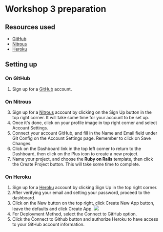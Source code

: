 # Workshop 3 preparation 

## Resources used
- [GitHub](https://github.com)
- [Nitrous](https://www.nitrous.io/)
- [Heroku](https://www.heroku.com)

## Setting up

### On GitHub
1. Sign up for a [GitHub](https://github.com) account.


### On Nitrous
3. Sign up for a [Nitrous](https://www.nitrous.io/) account by clicking on the Sign Up button in the top right corner. It will take some time for your account to be set up.
4. Once it's done, click on your profile image in top right corner and select Account Settings.
5. Connect your account GitHub, and fill in the Name and Email field under Git Config on the Account Settings page. Remember to click on Save Changes.
6. Click on the Dashboard link in the top left corner to return to the Dashboard, then click on the Plus icon to create a new project.
7. Name your project, and choose the **Ruby on Rails** template, then click the Create Project button. This will take some time to complete.

### On Heroku
1. Sign up for a [Heroku](https://www.heroku.com) account by clicking Sign Up in the top right corner.
2. After verifying your email and setting your password, proceed to the dashboard.
3. Click on the New button on the top right, click Create New App button, leave the defaults and click Create App.
    ![](https://www.chenhuijing.com/filerepo/tl-ws2-heroku.png)
4. For Deployment Method, select the Connect to GitHub option.
5. Click the Connect to Github button and authorize Heroku to have access to your GitHub account information.
